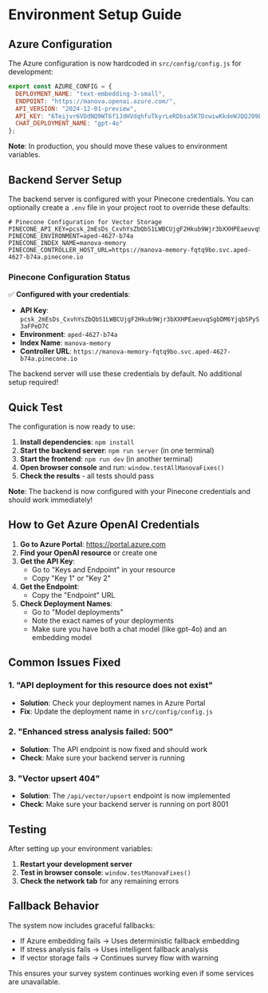 # Environment Setup Guide

## Azure Configuration

The Azure configuration is now hardcoded in `src/config/config.js` for development:

```js
export const AZURE_CONFIG = {
  DEPLOYMENT_NAME: "text-embedding-3-small",
  ENDPOINT: "https://manova.openai.azure.com/",
  API_VERSION: "2024-12-01-preview",
  API_KEY: "6Teijvr6VDdNQ9WT6f1JdHVdqhfuTkyrLeRDbsa5K7DcwiwKkdeWJQQJ99BEACYeBjFXJ3w3AAABACOGYB7D",
  CHAT_DEPLOYMENT_NAME: "gpt-4o"
};
```

**Note**: In production, you should move these values to environment variables.

## Backend Server Setup

The backend server is configured with your Pinecone credentials. You can optionally create a `.env` file in your project root to override these defaults:

```env
# Pinecone Configuration for Vector Storage
PINECONE_API_KEY=pcsk_2mEsDs_CxvhYsZbQbS1LWBCUjgF2Hkub9Wjr3bXXHPEaeuvqSgbDM6YjqbSPyS3aFPeD7C
PINECONE_ENVIRONMENT=aped-4627-b74a
PINECONE_INDEX_NAME=manova-memory
PINECONE_CONTROLLER_HOST_URL=https://manova-memory-fqtq9bo.svc.aped-4627-b74a.pinecone.io
```

### Pinecone Configuration Status

✅ **Configured with your credentials**:
- **API Key**: `pcsk_2mEsDs_CxvhYsZbQbS1LWBCUjgF2Hkub9Wjr3bXXHPEaeuvqSgbDM6YjqbSPyS3aFPeD7C`
- **Environment**: `aped-4627-b74a`
- **Index Name**: `manova-memory`
- **Controller URL**: `https://manova-memory-fqtq9bo.svc.aped-4627-b74a.pinecone.io`

The backend server will use these credentials by default. No additional setup required!

## Quick Test

The configuration is now ready to use:

1. **Install dependencies**: `npm install`
2. **Start the backend server**: `npm run server` (in one terminal)
3. **Start the frontend**: `npm run dev` (in another terminal)
4. **Open browser console** and run: `window.testAllManovaFixes()`
5. **Check the results** - all tests should pass

**Note**: The backend is now configured with your Pinecone credentials and should work immediately!

## How to Get Azure OpenAI Credentials

1. **Go to Azure Portal**: https://portal.azure.com
2. **Find your OpenAI resource** or create one
3. **Get the API Key**:
   - Go to "Keys and Endpoint" in your resource
   - Copy "Key 1" or "Key 2"
4. **Get the Endpoint**:
   - Copy the "Endpoint" URL
5. **Check Deployment Names**:
   - Go to "Model deployments"
   - Note the exact names of your deployments
   - Make sure you have both a chat model (like gpt-4o) and an embedding model

## Common Issues Fixed

### 1. "API deployment for this resource does not exist"
- **Solution**: Check your deployment names in Azure Portal
- **Fix**: Update the deployment name in `src/config/config.js`

### 2. "Enhanced stress analysis failed: 500"
- **Solution**: The API endpoint is now fixed and should work
- **Check**: Make sure your backend server is running

### 3. "Vector upsert 404"
- **Solution**: The `/api/vector/upsert` endpoint is now implemented
- **Check**: Make sure your backend server is running on port 8001

## Testing

After setting up your environment variables:

1. **Restart your development server**
2. **Test in browser console**: `window.testManovaFixes()`
3. **Check the network tab** for any remaining errors

## Fallback Behavior

The system now includes graceful fallbacks:
- If Azure embedding fails → Uses deterministic fallback embedding
- If stress analysis fails → Uses intelligent fallback analysis
- If vector storage fails → Continues survey flow with warning

This ensures your survey system continues working even if some services are unavailable. 